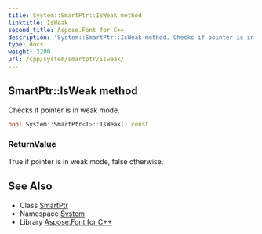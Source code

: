 ```yaml
---
title: System::SmartPtr::IsWeak method
linktitle: IsWeak
second_title: Aspose.Font for C++
description: 'System::SmartPtr::IsWeak method. Checks if pointer is in weak mode in C++.'
type: docs
weight: 2200
url: /cpp/system/smartptr/isweak/
---
```

## SmartPtr::IsWeak method


Checks if pointer is in weak mode.

```cpp
bool System::SmartPtr<T>::IsWeak() const
```


### ReturnValue

True if pointer is in weak mode, false otherwise.

## See Also

* Class [SmartPtr](../)
* Namespace [System](../../)
* Library [Aspose.Font for C++](../../../)
